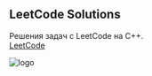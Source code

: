 ## LeetCode Solutions 
Решения задач с LeetCode на С++.
\
[LeetCode](https://leetcode.com)

![logo](https://cdn.knoji.com/images/logo/leetcode.jpg?aspect=center&snap=false&width=500&height=250)
